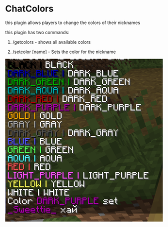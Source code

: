 # ChatColors
this plugin allows players to change the colors of their nicknames

this plugin has two commands:

1) /getcolors - shows all available colors

2) /setcolor [name] - Sets the color for the nickname

![all_colors](https://github.com/2sweetheart2/ChatColors/blob/master/SPOILER_unknown.png)
